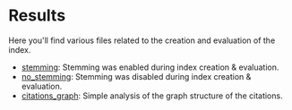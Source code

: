 # Results

Here you'll find various files related to the creation and evaluation of the index.

* [stemming](stemming/): Stemming was enabled during index creation & evaluation.
* [no_stemming](no_stemming/): Stemming was disabled during index creation & evaluation.
* [citations_graph](citations_graph/): Simple analysis of the graph structure of the citations.
